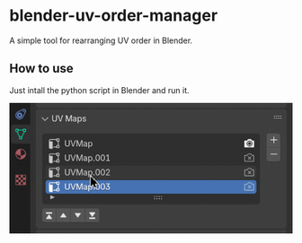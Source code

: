 # blender-uv-order-manager
A simple tool for rearranging UV order in Blender.

## How to use
Just intall the python script in Blender and run it.

![demo](img/77yQ8xQJAw.gif)
